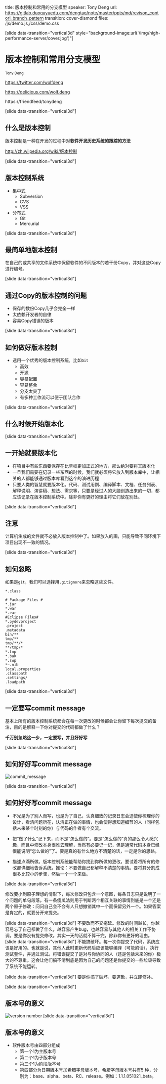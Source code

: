title: 版本控制和常用的分支模型
speaker: Tony Deng
url: https://gitlab.duoquyuedu.com/dengtao/note/master/ppts/md/revison_contorl_branch_pattern
transition: cover-diamond
files: /js/demo.js,/css/demo.css

[slide data-transition="vertical3d" style="background-image:url('/img/high-performance-server/cover.jpg')"]

# 版本控制和常用分支模型

<small>Tony Deng</small>

https://twitter.com/wolfdeng

https://delicious.com/wolf.deng

https://friendfeed/tonydeng

[slide data-transition="vertical3d"]

## 什么是版本控制

版本控制是一种在开发的过程中对**软件开发历史系统的跟踪的方法**

http://zh.wiipedia.org/wiki/版本控制

[slide data-transition="vertical3d"]

## 版本控制系统

* 集中式
    * Subversion
    * CVS
    * VSS    
* 分布式
    * Git
    * Mercurial 
    
[slide data-transition="vertical3d"]
## 最简单地版本控制

在自己的或共享的文件系统中保留软件的不同版本的若干份Copy，并对这些Copy进行编号。

[slide data-transition="vertical3d"]
## 通过Copy的版本控制的问题

* 保存的数份Copy几乎会完全一样
* 太依赖开发者的自律
* 容易Copy错误的版本

[slide data-transition="vertical3d"]
## 如何做好版本控制

* 选用一个优秀的版本控制系统，比如```Git```
    * 高效
    * 开源
    * 容易配置
    * 容易整合
    * 分支太爽了
    * 有多种工作流可以便于团队合作

[slide data-transition="vertical3d"]
## 什么时候开始版本化


[slide data-transition="vertical3d"]
## 一开始就要版本化

* 在项目中有些东西要保存在比草稿更加正式的地方，那么绝对要将其版本化
* 一旦我们需要在记录一些东西的时候，我们就必须将它放入到版本库中，让相关的人都能够通过版本库看到这个的演进历程
* 只要人类的智慧就要版本化。代码、测试用例、编译脚本、文档、任务列表、解释说明、演讲稿、想法、需求等，只要是经过人的大脑创造出来的一切，都应该记录在版本控制系统中。除非你有更好的理由将它们放在别处。

[slide data-transition="vertical3d"]

## 注意

计算机生成的文件就不必放入版本控制中了。如果放入的画，只能导致不同环境下项目出现不一致的情况。


[slide data-transition="vertical3d"]
## 如何忽略

如果是```git```，我们可以选择用`.gitignore`来忽略这些文件。

```
*.class

# Package Files #
*.jar
*.war
*.ear
#Eclipse Files#
*.pydevproject
.project
.metadata
bin/**
tmp/**
tmp/**/*
**/tmp/*
*.tmp
*.bak
*.swp
*~.nib
local.properties
.classpath
.settings/
.loadpath
```
[slide data-transition="vertical3d"]
## 一定要写commit message

基本上所有的版本控制系统都会在每一次更改的时候都会让你留下每次提交的备注，目的是解释一下你对提交的代码都做了什么？

**千万别忽略这一步，一定要写，并且好好写**

[slide data-transition="vertical3d"]
## 如何好好写commit message

![commit_message](/img/revsion_contorl/commit_message_2.jpg)

[slide data-transition="vertical3d"]
## 如何好好写commit message

* 不光是为了别人而写，也是为了自己，认真细致的记录日志会迫使你梳理你的设计，看清问题所在，认清正在做的事情，也会使得想知道细节的人（同样包括未来某个时刻的你）与代码的作者有个交流。

* 把“做了什么”记下来，而不是“怎么做的”。要是“怎么做的”真的那么令人感兴趣，而且中修改本身很难去理解，当然有必要记一记，但是通常代码本身已经很能说明“怎么做的”了。要是真的有什么地方不清楚的话，一定是你的思路。

* 描述点滴所做。版本控制系统能帮助你找到你所做的更改，要试着将所有的修改都详细地告诉系统。推论：不要做自己都解释不清楚的事情。要将其分割成很多比较小的步骤，然后一个一个来做。

[slide data-transition="vertical3d"]

修改要小到原子理想的情形下，每次修改只包含一个意图，每条日志只是说明了一个问题的单句段落。有一条傻瓜法则用于判断两个相互关联的事情到底是一个还是两个原子修改：问问自己会不会有人只想撤销其中一个而保留另外一个。如果答案是肯定的，就要分开来提交。

[slide data-transition="vertical3d"]
不要改而不交拖延。修改的时间越长，你越容易忘了自己都做了什么，越容易产生bug，也越容易与其他人的相关工作不协调。要是你没有提交修改，其实一天的活就不算干完，除非你有更好的理由。
[slide data-transition="vertical3d"]
不能搞破坏。每一次你提交了代码，系统应该是好用的。也就是说，其他人此时更新代码后应该能够编译（可能的话），执行测试套件，并通过测试。将错误提交了是对与你协同的人（还是包括未来的你）极大的不尊重。这会让他们搞不清到底是因为自己的问题还是你提交的一些垃圾导致了系统不能运转。

[slide data-transition="vertical3d"]
要是你搞了破坏，要道歉，并立即修补。

[slide data-transition="vertical3d"]
## 版本号的意义
![version number](/img/revsion_contorl/version_number.jpg)
[slide data-transition="vertical3d"]
## 版本号的意义
* 软件版本号由四部分组成
    * 第一个1为主版本号
    * 第二个1为子版本号
    * 第三个1为阶段版本号
    * 第四部分为日期版本号加希腊字母版本号，希腊字母版本号共有5 种，分别为：base、alpha、beta、RC、release。例如：1.1.1.051021_beta。
    

